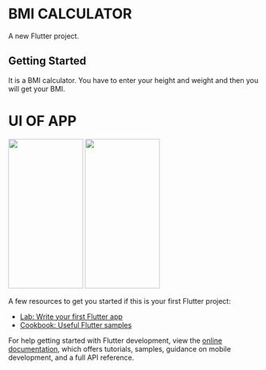 # BMI CALCULATOR

A new Flutter project.

## Getting Started

It is a BMI calculator.
You have to enter your height and weight and then you will get your BMI.

# UI OF APP

<img src="https://user-images.githubusercontent.com/90951312/175785797-3832e720-b16c-4de6-9d47-f42b9c5f888c.jpg" width="150" height="300"/> <img src="https://user-images.githubusercontent.com/90951312/175785817-2b7cc8ff-d391-4c61-8d4c-f7ffdd0a09b2.jpg" width="150" height="300"/>










A few resources to get you started if this is your first Flutter project:

- [Lab: Write your first Flutter app](https://docs.flutter.dev/get-started/codelab)
- [Cookbook: Useful Flutter samples](https://docs.flutter.dev/cookbook)

For help getting started with Flutter development, view the
[online documentation](https://docs.flutter.dev/), which offers tutorials,
samples, guidance on mobile development, and a full API reference.
